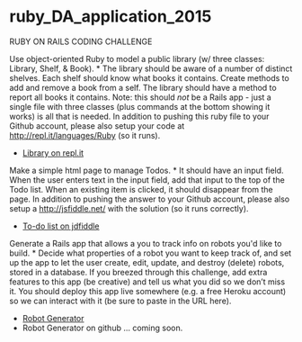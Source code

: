 # ruby_DA_application_2015

RUBY ON RAILS CODING CHALLENGE

Use object-oriented Ruby to model a public library (w/ three classes: Library, Shelf, & Book). *
The library should be aware of a number of distinct shelves. Each shelf should know what books it contains. Create methods to add and remove a book from a self. The library should have a method to report all books it contains. Note: this should *not* be a Rails app - just a single file with three classes (plus commands at the bottom showing it works) is all that is needed. In addition to pushing this ruby file to your Github account, please also setup your code at http://repl.it/languages/Ruby (so it runs).

* [Library on repl.it](http://repl.it/wXJ)

Make a simple html page to manage Todos. *
It should have an input field. When the user enters text in the input field, add that input to the top of the Todo list. When an existing item is clicked, it should disappear from the page. In addition to pushing the answer to your Github account, please also setup a http://jsfiddle.net/ with the solution (so it runs correctly).

* [To-do list on jdfiddle](http://jsfiddle.net/9cqhmf2m/)

Generate a Rails app that allows a you to track info on robots you'd like to build. *
Decide what properties of a robot you want to keep track of, and set up the app to let the user create, edit, update, and destroy (delete) robots, stored in a database. If you breezed through this challenge, add extra features to this app (be creative) and tell us what you did so we don’t miss it. You should deploy this app live somewhere (e.g. a free Heroku account) so we can interact with it (be sure to paste in the URL here).

* [Robot Generator](https://robot-generator.herokuapp.com/)
* Robot Generator on github ... coming soon.

